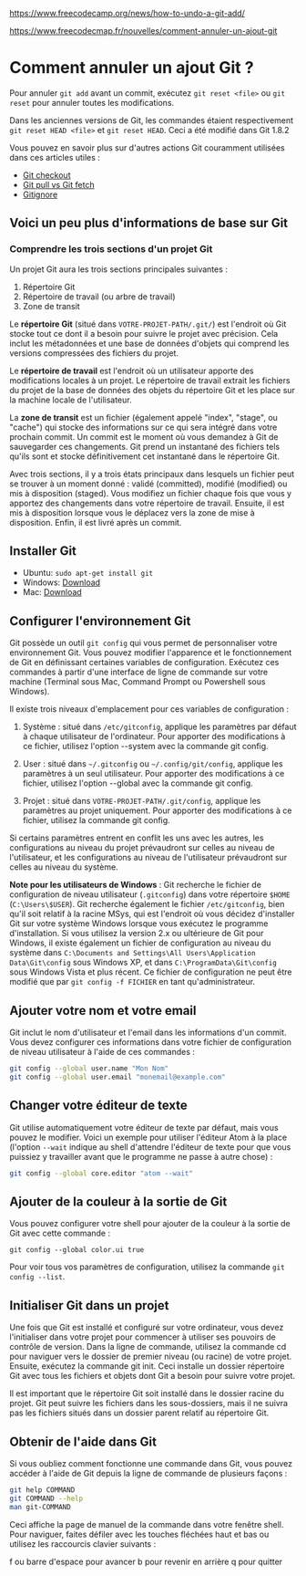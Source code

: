 https://www.freecodecamp.org/news/how-to-undo-a-git-add/

https://www.freecodecmap.fr/nouvelles/comment-annuler-un-ajout-git

# Comment annuler un ajout Git ?

Pour annuler `git add` avant un commit, exécutez `git reset <file>` ou `git reset` pour annuler toutes les modifications.

Dans les anciennes versions de Git, les commandes étaient respectivement `git reset HEAD <file>` et `git reset HEAD`. Ceci a été modifié dans Git 1.8.2

Vous pouvez en savoir plus sur d'autres actions Git couramment utilisées dans ces articles utiles :

- [Git checkout](https://guide.freecodecamp.org/git/git-checkout/)
- [Git pull vs Git fetch](https://guide.freecodecamp.org/miscellaneous/git-pull-vs-git-fetch/)
- [Gitignore](https://guide.freecodecamp.org/git/gitignore/)

## Voici un peu plus d'informations de base sur Git
### Comprendre les trois sections d'un projet Git

Un projet Git aura les trois sections principales suivantes :

1. Répertoire Git
2. Répertoire de travail (ou arbre de travail)
3. Zone de transit

Le **répertoire Git** (situé dans `VOTRE-PROJET-PATH/.git/`) est l'endroit où Git stocke tout ce dont il a besoin pour suivre le projet avec précision. Cela inclut les métadonnées et une base de données d'objets qui comprend les versions compressées des fichiers du projet.

Le **répertoire de travail** est l'endroit où un utilisateur apporte des modifications locales à un projet. Le répertoire de travail extrait les fichiers du projet de la base de données des objets du répertoire Git et les place sur la machine locale de l'utilisateur.

La **zone de transit** est un fichier (également appelé "index", "stage", ou "cache") qui stocke des informations sur ce qui sera intégré dans votre prochain commit. Un commit est le moment où vous demandez à Git de sauvegarder ces changements. Git prend un instantané des fichiers tels qu'ils sont et stocke définitivement cet instantané dans le répertoire Git.

Avec trois sections, il y a trois états principaux dans lesquels un fichier peut se trouver à un moment donné : validé (committed), modifié (modified) ou mis à disposition (staged). Vous modifiez un fichier chaque fois que vous y apportez des changements dans votre répertoire de travail. Ensuite, il est mis à disposition lorsque vous le déplacez vers la zone de mise à disposition. Enfin, il est livré après un commit.

## Installer Git
- Ubuntu: `sudo apt-get install git`
- Windows: [Download](https://git-scm.com/download/win)
- Mac: [Download](https://git-scm.com/download/mac)


## Configurer l'environnement Git
Git possède un outil `git config` qui vous permet de personnaliser votre environnement Git. Vous pouvez modifier l'apparence et le fonctionnement de Git en définissant certaines variables de configuration. Exécutez ces commandes à partir d'une interface de ligne de commande sur votre machine (Terminal sous Mac, Command Prompt ou Powershell sous Windows).

Il existe trois niveaux d'emplacement pour ces variables de configuration :

1. Système : situé dans `/etc/gitconfig`, applique les paramètres par défaut à chaque utilisateur de l'ordinateur. Pour apporter des modifications à ce fichier, utilisez l'option --system avec la commande git config.

2. User : situé dans `~/.gitconfig` ou `~/.config/git/config`, applique les paramètres à un seul utilisateur. Pour apporter des modifications à ce fichier, utilisez l'option --global avec la commande git config.

3. Projet : situé dans `VOTRE-PROJET-PATH/.git/config`, applique les paramètres au projet uniquement. Pour apporter des modifications à ce fichier, utilisez la commande git config.

Si certains paramètres entrent en conflit les uns avec les autres, les configurations au niveau du projet prévaudront sur celles au niveau de l'utilisateur, et les configurations au niveau de l'utilisateur prévaudront sur celles au niveau du système.

**Note pour les utilisateurs de Windows** : Git recherche le fichier de configuration de niveau utilisateur (`.gitconfig`) dans votre répertoire `$HOME` (`C:\Users\$USER`). Git recherche également le fichier `/etc/gitconfig`, bien qu'il soit relatif à la racine MSys, qui est l'endroit où vous décidez d'installer Git sur votre système Windows lorsque vous exécutez le programme d'installation. Si vous utilisez la version 2.x ou ultérieure de Git pour Windows, il existe également un fichier de configuration au niveau du système dans `C:\Documents and Settings\All Users\Application Data\Git\config` sous Windows XP, et dans `C:\ProgramData\Git\config` sous Windows Vista et plus récent. Ce fichier de configuration ne peut être modifié que par `git config -f FICHIER` en tant qu'administrateur.

## Ajouter votre nom et votre email
Git inclut le nom d'utilisateur et l'email dans les informations d'un commit. Vous devez configurer ces informations dans votre fichier de configuration de niveau utilisateur à l'aide de ces commandes :

```bash
git config --global user.name "Mon Nom"
git config --global user.email "monemail@example.com"
```

## Changer votre éditeur de texte
Git utilise automatiquement votre éditeur de texte par défaut, mais vous pouvez le modifier. Voici un exemple pour utiliser l'éditeur Atom à la place (l'option `--wait` indique au shell d'attendre l'éditeur de texte pour que vous puissiez y travailler avant que le programme ne passe à autre chose) :

```bash
git config --global core.editor "atom --wait"
```

## Ajouter de la couleur à la sortie de Git
Vous pouvez configurer votre shell pour ajouter de la couleur à la sortie de Git avec cette commande :

```
git config --global color.ui true
```

Pour voir tous vos paramètres de configuration, utilisez la commande `git config --list`.

## Initialiser Git dans un projet
Une fois que Git est installé et configuré sur votre ordinateur, vous devez l'initialiser dans votre projet pour commencer à utiliser ses pouvoirs de contrôle de version. Dans la ligne de commande, utilisez la commande cd pour naviguer vers le dossier de premier niveau (ou racine) de votre projet. Ensuite, exécutez la commande git init. Ceci installe un dossier répertoire Git avec tous les fichiers et objets dont Git a besoin pour suivre votre projet.

Il est important que le répertoire Git soit installé dans le dossier racine du projet. Git peut suivre les fichiers dans les sous-dossiers, mais il ne suivra pas les fichiers situés dans un dossier parent relatif au répertoire Git.

## Obtenir de l'aide dans Git
Si vous oubliez comment fonctionne une commande dans Git, vous pouvez accéder à l'aide de Git depuis la ligne de commande de plusieurs façons :

```bash
git help COMMAND
git COMMAND --help
man git-COMMAND
```

Ceci affiche la page de manuel de la commande dans votre fenêtre shell. Pour naviguer, faites défiler avec les touches fléchées haut et bas ou utilisez les raccourcis clavier suivants :

f ou barre d'espace pour avancer
b pour revenir en arrière
q pour quitter
